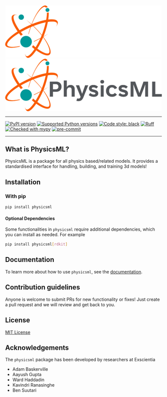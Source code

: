 ![Logo Dark](docs/source/_static/PhysicsML_Logo_PhyML_logo%20full%20light-cropped.svg#gh-dark-mode-only)
![Logo Light](docs/source/_static/PhysicsML_Logo_PhyML_logo%20full%20dark-cropped.svg#gh-light-mode-only)

---

[![PyPI version](https://img.shields.io/pypi/v/physicsml)](https://pypi.org/project/physicsml/)
[![Supported Python versions](https://img.shields.io/badge/python-3.8%20%7C%203.9%20%7C%203.10%20%7C%203.11-blue.svg)](https://docs.python.org/3/whatsnew/index.html)
[![Code style: black](https://img.shields.io/badge/code%20style-black-000000.svg)](https://github.com/psf/black)
[![Ruff](https://img.shields.io/endpoint?url=https://raw.githubusercontent.com/charliermarsh/ruff/main/assets/badge/v2.json)](https://github.com/charliermarsh/ruff)
[![Checked with mypy](https://img.shields.io/badge/mypy-checked-blue)](http://mypy-lang.org/)
[![pre-commit](https://img.shields.io/badge/pre--commit-enabled-brightgreen?logo=pre-commit)](https://github.com/pre-commit/pre-commit)


---

## What is PhysicsML?

PhysicsML is a package for all physics based/related models. It provides a standardised interface for handling, building,
and training 3d models!

## Installation
### With pip

```bash
pip install physicsml
```

#### Optional Dependencies

Some functionalities in `physicsml` require additional dependencies, which you can install as needed. For example

```bash
pip install physicsml[rdkit]
```

## Documentation

To learn more about how to use ``physicsml``, see the [documentation](https://exscientia.github.io/physicsml/).

## Contribution guidelines

Anyone is welcome to submit PRs for new functionality or fixes! Just create a pull request and we will review and get back to
you.

## License
[MIT License](LICENSE)

## Acknowledgements

The ``physicsml`` package has been developed by researchers at Exscientia

* Adam Baskerville
* Aayush Gupta
* Ward Haddadin
* Kavindri Ranasinghe
* Ben Suutari
